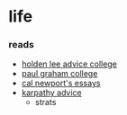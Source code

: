 # life
### reads
- [holden lee advice college](https://holdenlee.wordpress.com/2013/09/03/some-college-advice-39-things/)
- [paul graham college](http://www.paulgraham.com/college.html)
- [cal newport's essays](https://www.calnewport.com/blog/)
- [karpathy advice](https://cs.stanford.edu/people/karpathy/advice.html)
	- strats

